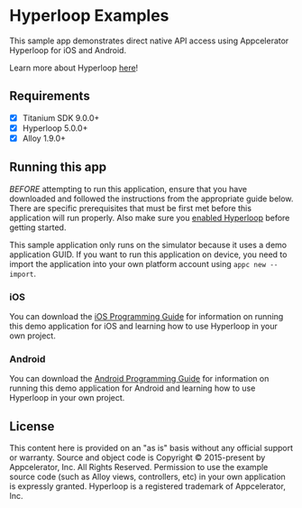 # Hyperloop Examples

This sample app demonstrates direct native API access using Appcelerator Hyperloop for iOS and Android.

Learn more about Hyperloop [here](http://www.appcelerator.com/mobile-app-development-products/hyperloop/)!

## Requirements

- [x] Titanium SDK 9.0.0+
- [x] Hyperloop 5.0.0+
- [x] Alloy 1.9.0+

## Running this app

*BEFORE* attempting to run this application, ensure that you have downloaded and followed the instructions from the appropriate guide below. 
There are specific prerequisites that must be first met before this application will run properly. Also make sure you [enabled Hyperloop](http://docs.appcelerator.com/platform/latest/#!/guide/Enabling_Hyperloop) before getting started.

This sample application only runs on the simulator because it uses a demo application GUID. If you want to run this application on device, 
you need to import the application into your own platform account using `appc new --import`.

### iOS

You can download the [iOS Programming Guide](http://docs.appcelerator.com/platform/latest/#!/guide/iOS_Hyperloop_Programming_Guide) for information on running this demo application 
for iOS and learning how to use Hyperloop in your own project.

### Android

You can download the [Android Programming Guide](http://docs.appcelerator.com/platform/latest/#!/guide/Android_Hyperloop_Programming_Guide) for information on running this demo application 
for Android and learning how to use Hyperloop in your own project.

## License

This content here is provided on an "as is" basis without any official support or warranty. Source and object code is Copyright &copy; 2015-present by Appcelerator, Inc. All Rights Reserved. 
Permission to use the example source code (such as Alloy views, controllers, etc) in your own application is expressly granted. 
Hyperloop is a registered trademark of Appcelerator, Inc. 
